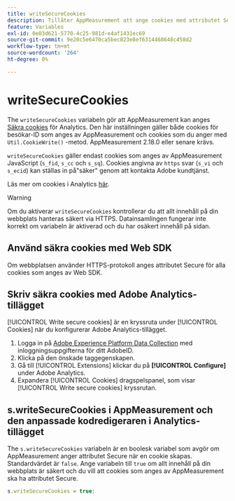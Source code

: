 ```yaml
---
title: writeSecureCookies
description: Tillåter AppMeasurement att ange cookies med attributet Secure.
feature: Variables
exl-id: 0e03d621-5770-4c25-981d-e4af1431ec69
source-git-commit: 9e20c5e6470ca5bec823e8ef6314468648c458d2
workflow-type: tm+mt
source-wordcount: '264'
ht-degree: 0%

---
```


# writeSecureCookies

The `writeSecureCookies` variabeln gör att AppMeasurement kan anges [Säkra cookies](https://en.wikipedia.org/wiki/Secure_cookie) för Analytics. Den här inställningen gäller både cookies för besökar-ID som anges av AppMeasurement och cookies som du anger med `Util.CookieWrite()` -metod. AppMeasurement 2.18.0 eller senare krävs.

`writeSecureCookies` gäller endast cookies som anges av AppMeasurement JavaScript (`s_fid`, `s_cc` och `s_sq`). Cookies angivna av `https` svar (`s_vi` och `s_ecid`) kan ställas in på&quot;säker&quot; genom att kontakta Adobe kundtjänst.

Läs mer om cookies i Analytics [här](https://experienceleague.adobe.com/docs/core-services/interface/administration/ec-cookies/cookies-analytics.html).

>[!WARNING]
>
>Om du aktiverar `writeSecureCookies` kontrollerar du att allt innehåll på din webbplats hanteras säkert via HTTPS. Datainsamlingen fungerar inte korrekt om variabeln är aktiverad och du har osäkert innehåll på sidan.

## Använd säkra cookies med Web SDK

Om webbplatsen använder HTTPS-protokoll anges attributet Secure för alla cookies som anges av Web SDK.

## Skriv säkra cookies med Adobe Analytics-tillägget

[!UICONTROL Write secure cookies] är en kryssruta under [!UICONTROL Cookies] när du konfigurerar Adobe Analytics-tillägget.

1. Logga in på [Adobe Experience Platform Data Collection](https://experience.adobe.com/data-collection) med inloggningsuppgifterna för ditt AdobeID.
2. Klicka på den önskade taggegenskapen.
3. Gå till [!UICONTROL Extensions] klickar du på **[!UICONTROL Configure]** under Adobe Analytics.
4. Expandera [!UICONTROL Cookies] dragspelspanel, som visar [!UICONTROL Write secure cookies] kryssrutan.

## s.writeSecureCookies i AppMeasurement och den anpassade kodredigeraren i Analytics-tillägget

The `s.writeSecureCookies` variabeln är en boolesk variabel som avgör om AppMeasurement anger attributet Secure när en cookie skapas. Standardvärdet är `false`. Ange variabeln till `true` om allt innehåll på din webbplats är säkert och du vill att cookies som anges av AppMeasurement ska ha attributet Secure.

```js
s.writeSecureCookies = true;
```
